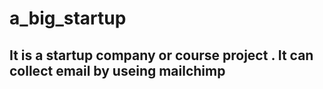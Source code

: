 # a_big_startup
## It is a startup company or course project . It can collect email by useing mailchimp
